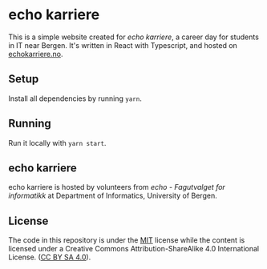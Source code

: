 # echo karriere

This is a simple website created for _echo karriere_, a career day for students in IT near Bergen. It's written in React with Typescript, and hosted on [echokarriere.no](). 

## Setup
Install all dependencies by running `yarn`.

## Running
Run it locally with `yarn start`.

## echo karriere
echo karriere is hosted by volunteers from _echo - Fagutvalget for informatikk_ at Department of Informatics, University of Bergen.

## License
The code in this repository is under the [MIT](https://github.com/sondr3/web/blob/master/LICENSE)
license while the content is licensed under a Creative Commons Attribution-ShareAlike 4.0
International License. ([CC BY SA 4.0](https://creativecommons.org/licenses/by-sa/4.0/)).
